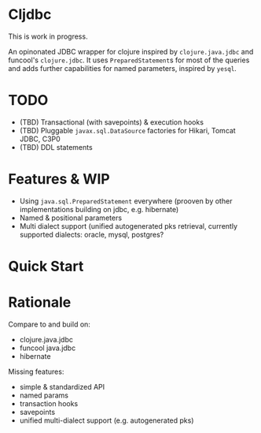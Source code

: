 # Cljdbc

This is work in progress.

An opinonated JDBC wrapper for clojure inspired by `clojure.java.jdbc` and
funcool's `clojure.jdbc`. It uses `PreparedStatement`s for most of the
queries and adds further capabilities for named parameters, inspired by `yesql`.

# TODO

* (TBD) Transactional (with savepoints) & execution hooks
* (TBD) Pluggable `javax.sql.DataSource` factories for Hikari, Tomcat JDBC, C3P0
* (TBD) DDL statements



# Features & WIP

* Using `java.sql.PreparedStatement` everywhere (prooven by other implementations
  building on jdbc, e.g. hibernate)
* Named & positional parameters
* Multi dialect support (unified autogenerated pks retrieval, currently supported dialects: oracle,
mysql, postgres?

# Quick Start


# Rationale

Compare to and build on:
* clojure.java.jdbc
* funcool java.jdbc
* hibernate

Missing features:
* simple & standardized API
* named params
* transaction hooks
* savepoints
* unified multi-dialect support (e.g. autogenerated pks)
